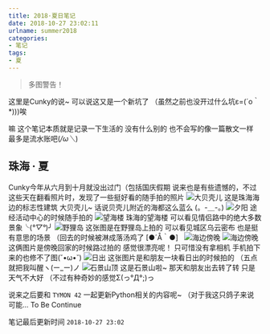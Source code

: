 ```yaml
---
title: 2018·夏日笔记
date: 2018-10-27 23:02:11
urlname: summer2018
categories:
- 笔记
tags:
- 夏
---
```

> 多图警告！

这里是Cunky的说~
可以说这又是一个新坑了 （虽然之前也没开过什么坑ε=(´ο｀*)))唉

嘛 这个笔记本质就是记录一下生活的 没有什么别的 也不会写的像一篇散文一样 最多是流水账吧(*/ω＼*)
## 珠海 · 夏 ##
Cunky今年从六月到十月就没出过门（包括国庆假期
说来也是有些遗憾的，不过这些天在翻看照片时，发现了一些挺好看的随手拍的照片
![大贝壳儿][1]
这是珠海海边的标志性建筑 大贝壳儿~
话说贝壳儿附近的海都这么蓝么 (。-＿-。)
![夕阳][2]
途经活动中心的时候随手拍的
![望海楼][3]
珠海的望海楼 可以看见情侣路中的绝大多数景象╰(*°▽°*)╯
![野狸岛][4]
这张图是在野狸岛上拍的 可以看见城区乌云密布 也是挺有意思的场景
（回去的时候被淋成落汤鸡了 [●´Å｀●]  
![海边傍晚][5]
![海边傍晚][6]
这俩图片是傍晚回家的时候路过拍的 感觉很漂亮呢！
只可惜没有拿相机 手机拍下来的也修不了图(˘•ω•˘)
![日出][7]
这张图片是和朋友一块看日出的时候拍的
（五点就把我叫醒ヽ(ー_ー)ノ
![石景山顶][8]
这是石景山啦~ 那天和朋友出去转了转 只是天气不大好
（不过有种奇妙的感觉Σ(っ°Д°;)っ

说来之后要和 `TYMON 42` 一起更新Python相关的内容呢~
（对于我这只鸽子来说 可能...
To Be Continue

笔记最后更新时间 `2018-10-27 23:02`


  [1]: https://www.cunoe.com/usr/uploads/summer/IMG_0048.JPG
  [2]: https://www.cunoe.com/usr/uploads/summer/IMG_0537.JPG
  [3]: https://www.cunoe.com/usr/uploads/summer/IMG_0841.JPG
  [4]: https://www.cunoe.com/usr/uploads/summer/IMG_0846.JPG
  [5]: https://www.cunoe.com/usr/uploads/summer/IMG_0939.JPG
  [6]: https://www.cunoe.com/usr/uploads/summer/IMG_0949.JPG
  [7]: https://www.cunoe.com/usr/uploads/summer/IMG_1012.JPG
  [8]: https://www.cunoe.com/usr/uploads/summer/IMG_1336.JPG
